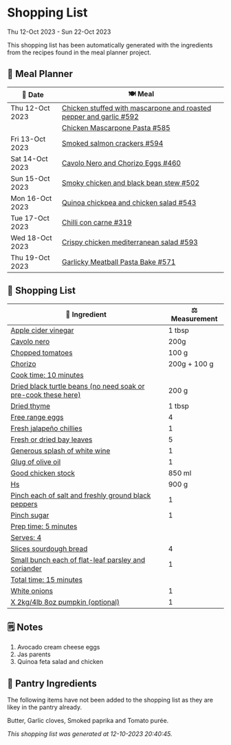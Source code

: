 # Shopping List

Thu 12-Oct 2023 - Sun 22-Oct 2023

This shopping list has been automatically generated with the ingredients from the recipes found in the meal planner project.

## 📅 Meal Planner

|📅 Date| 🍽️ Meal|
|----|----|
|Thu 12-Oct 2023|[Chicken stuffed with mascarpone and roasted pepper and garlic #592](https://github.com/jcallaghan/The-Cookbook/issues/592)|
||[Chicken Mascarpone Pasta  #585](https://github.com/jcallaghan/The-Cookbook/issues/585)|
|Fri 13-Oct 2023|[Smoked salmon crackers #594](https://github.com/jcallaghan/The-Cookbook/issues/594)|
|Sat 14-Oct 2023|[Cavolo Nero and Chorizo Eggs #460](https://github.com/jcallaghan/The-Cookbook/issues/460)|
|Sun 15-Oct 2023|[Smoky chicken and black bean stew #502](https://github.com/jcallaghan/The-Cookbook/issues/502)|
|Mon 16-Oct 2023|[Quinoa chickpea and chicken salad #543](https://github.com/jcallaghan/The-Cookbook/issues/543)|
|Tue 17-Oct 2023|[Chilli con carne #319](https://github.com/jcallaghan/The-Cookbook/issues/319)|
|Wed 18-Oct 2023|[Crispy chicken mediterranean salad #593](https://github.com/jcallaghan/The-Cookbook/issues/593)|
|Thu 19-Oct 2023|[Garlicky Meatball Pasta Bake  #571](https://github.com/jcallaghan/The-Cookbook/issues/571)|

## 🛒 Shopping List

| 🍌 Ingredient| ⚖️ Measurement|
|----------|-----------|
|[Apple cider vinegar](https://www.sainsburys.co.uk/gol-ui/SearchResults/Apple%20cider%20vinegar)|1 tbsp|
|[Cavolo nero](https://www.sainsburys.co.uk/gol-ui/SearchResults/Cavolo%20nero)|200g|
|[Chopped tomatoes](https://www.sainsburys.co.uk/gol-ui/SearchResults/Chopped%20tomatoes)|100 g|
|[Chorizo](https://www.sainsburys.co.uk/gol-ui/SearchResults/Chorizo)|200g + 100 g|
|[Cook time: 10 minutes](https://www.sainsburys.co.uk/gol-ui/SearchResults/Cook%20time:%2010%20minutes)||
|[Dried black turtle beans (no need soak or pre-cook these here)](https://www.sainsburys.co.uk/gol-ui/SearchResults/Dried%20black%20turtle%20beans%20(no%20need%20soak%20or%20pre-cook%20these%20here))|200 g|
|[Dried thyme](https://www.sainsburys.co.uk/gol-ui/SearchResults/Dried%20thyme)|1 tbsp|
|[Free range eggs](https://www.sainsburys.co.uk/gol-ui/SearchResults/Free%20range%20eggs)|4|
|[Fresh jalapeño chillies](https://www.sainsburys.co.uk/gol-ui/SearchResults/Fresh%20jalapeño%20chillies)|1|
|[Fresh or dried bay leaves](https://www.sainsburys.co.uk/gol-ui/SearchResults/Fresh%20or%20dried%20bay%20leaves)|5|
|[Generous splash of white wine](https://www.sainsburys.co.uk/gol-ui/SearchResults/Generous%20splash%20of%20white%20wine)|1|
|[Glug of olive oil](https://www.sainsburys.co.uk/gol-ui/SearchResults/Glug%20of%20olive%20oil)|1|
|[Good chicken stock](https://www.sainsburys.co.uk/gol-ui/SearchResults/Good%20chicken%20stock)|850 ml|
|[Hs](https://www.sainsburys.co.uk/gol-ui/SearchResults/Hs)|900 g|
|[Pinch each of salt and freshly ground black peppers](https://www.sainsburys.co.uk/gol-ui/SearchResults/Pinch%20each%20of%20salt%20and%20freshly%20ground%20black%20peppers)|1|
|[Pinch sugar](https://www.sainsburys.co.uk/gol-ui/SearchResults/Pinch%20sugar)|1|
|[Prep time: 5 minutes](https://www.sainsburys.co.uk/gol-ui/SearchResults/Prep%20time:%205%20minutes)||
|[Serves: 4](https://www.sainsburys.co.uk/gol-ui/SearchResults/Serves:%204)||
|[Slices sourdough bread](https://www.sainsburys.co.uk/gol-ui/SearchResults/Slices%20sourdough%20bread)|4|
|[Small bunch each of flat-leaf parsley and coriander](https://www.sainsburys.co.uk/gol-ui/SearchResults/Small%20bunch%20each%20of%20flat-leaf%20parsley%20and%20coriander)|1|
|[Total time: 15 minutes](https://www.sainsburys.co.uk/gol-ui/SearchResults/Total%20time:%2015%20minutes)||
|[White onions](https://www.sainsburys.co.uk/gol-ui/SearchResults/White%20onions)|1|
|[X 2kg/4lb 8oz pumpkin (optional)](https://www.sainsburys.co.uk/gol-ui/SearchResults/X%202kg/4lb%208oz%20pumpkin%20(optional))|1|

## 🗒️ Notes

1. Avocado cream cheese eggs
1. Jas parents
1. Quinoa feta salad and chicken

## 🏪 Pantry Ingredients

The following items have not been added to the shopping list as they are likey in the pantry already.

Butter, Garlic cloves, Smoked paprika and Tomato purée.


_This shopping list was generated at 12-10-2023 20:40:45._